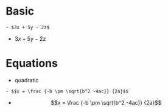 # Basic
```
- $3x + 5y - 2z$
```
- $3x + 5y - 2z$

# Equations
* quadratic
```
- $$x = \frac {-b \pm \sqrt{b^2 -4ac}} {2a}$$
```
- $$x = \frac {-b \pm \sqrt{b^2 -4ac}} {2a}$$
